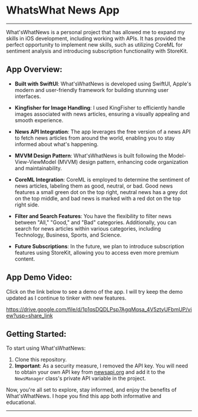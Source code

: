 # WhatsWhat News App
---
What'sWhatNews is a personal project that has allowed me to expand my skills in iOS development, including working with APIs. It has provided the perfect opportunity to implement new skills, such as utilizing CoreML for sentiment analysis and introducing subscription functionality with StoreKit.

## App Overview:

- **Built with SwiftUI**: What'sWhatNews is developed using SwiftUI, Apple's modern and user-friendly framework for building stunning user interfaces.

- **Kingfisher for Image Handling**: I used KingFisher to efficiently handle images associated with news articles, ensuring a visually appealing and smooth experience.

- **News API Integration**: The app leverages the free version of a news API to fetch news articles from around the world, enabling you to stay informed about what's happening.

- **MVVM Design Pattern**: What'sWhatNews is built following the Model-View-ViewModel (MVVM) design pattern, enhancing code organization and maintainability.

- **CoreML Integration**: CoreML is employed to determine the sentiment of news articles, labeling them as good, neutral, or bad. Good news features a small green dot on the top right, neutral news has a grey dot on the top middle, and bad news is marked with a red dot on the top right side.

- **Filter and Search Features**: You have the flexibility to filter news between "All," "Good," and "Bad" categories. Additionally, you can search for news articles within various categories, including Technology, Business, Sports, and Science.

- **Future Subscriptions**: In the future, we plan to introduce subscription features using StoreKit, allowing you to access even more premium content.

## App Demo Video: 

Click on the link below to see a demo of the app. I will try keep the demo updated as I continue to tinker with new features. 

https://drive.google.com/file/d/1p1qsDQDLPsp7AgqMqsa_4V5ztyUFbmUP/view?usp=share_link


## Getting Started:

To start using What'sWhatNews:

1. Clone this repository.
2. **Important**: As a security measure, I removed the API key. You will need to obtain your own API key from [newsapi.org](https://newsapi.org) and add it to the `NewsManager` class's private API variable in the project.

Now, you're all set to explore, stay informed, and enjoy the benefits of What'sWhatNews. I hope you find this app both informative and educational.

---

